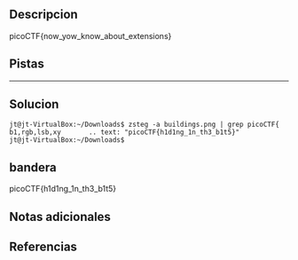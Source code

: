 ## Descripcion
picoCTF{now_yow_know_about_extensions}

## Pistas 
****** 
## Solucion
```
jt@jt-VirtualBox:~/Downloads$ zsteg -a buildings.png | grep picoCTF{
b1,rgb,lsb,xy       .. text: "picoCTF{h1d1ng_1n_th3_b1t5}"
jt@jt-VirtualBox:~/Downloads$ 
```
## bandera
picoCTF{h1d1ng_1n_th3_b1t5}

## Notas adicionales 

## Referencias